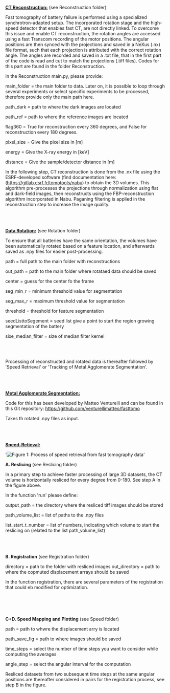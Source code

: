 <u>**CT Reconstruction:**</u>
(see Reconstruction folder)

Fast tomography of battery failure is performed using a specialized synchrotron-adapted setup. 
The incorporated rotation stage and the high-speed detector that enables fast CT, are not directly linked. 
To overcome this issue and enable CT reconstruction, the rotation angles are accessed using a fast 
Transcom recording of the motor positions. The angular positions are then synced with the projections 
and saved in a NeXus (.nx) file format, such that each projection is attributed with the correct rotation angle. 
The angles are recorded and saved in a .txt file, that in the first part of the code is read and cut to match 
the projections (.tiff files). Codes for this part are found in the folder Reconstruction. 

In the Reconstruction main.py, please provide:

main_folder = the main folder to data. Later on, it is possible to loop through several experiments or select specific experiments to be processed, therefore provide only the main path here.

path_dark = path to where the dark images are located 

path_ref = path to where the reference images are located 

flag360 = True for reconstruction every 360 degrees, and False for reconstruction every 180 degrees. 

pixel_size = Give the pixel size in [m]

energy = Give the X-ray energy in [keV]

distance = Give the sample/detector distance in [m]

In the following step, CT reconstruction is done from the .nx file using the ESRF-developed software 
(find documentation here: (https://gitlab.esrf.fr/tomotools/nabu) to obtain the 3D volumes. 
This algorithm pre-processes the projections through normalization using flat and dark-field images,
then reconstructs using the FBP-reconstruction algorithm incorporated in Nabu. Paganing filtering 
is applied in the reconstruction step to increase the image quality. <br><br><br><br>

<u>**Data Rotation:**</u>
(see Rotation folder)

To ensure that all batteries have the same orientation, the volumes have been automatically rotated 
based on a feature location, and afterwards saved as .npy files for easier post-processing. 

path = full path to the main folder with reconstructions

out_path =  path to the main folder where rotataed data should be saved 

center = guess for the center fo the frame 

seg_min_r = minimum threshold value for segmentation

seg_max_r = maximum threshold value for segmentation

threshold = threshold for feature segmentation

seedListtoSegement = seed list give a point to start the region growing segmentation of the battery

sixe_median_filter = size of median filter kernel

<br><br>

Processing of reconstructed and rotated data is thereafter followed by 'Speed Retrieval'
or 'Tracking of Metal Agglomerate Segmentation'. <br><br><br><br>

<u>**Metal Agglomerate Segmentation:**</u>

Code for this has been developed by Matteo Venturelli and can be found in this Git repository: 
https://github.com/venturellimatteo/fasttomo

Takes th rotated .npy files as input.<br><br><br><br>

<u>**Speed-Retieval:**</u> 

'![Figure 1: Process of speed retrieval from fast tomography data](https://github.com/matildafransson/FastTomography/blob/master/FINAL_SPEED_FIG.png?raw=true)'

**A. Reslicing**
(see Reslicing folder)

In a primary step to achieve faster processing of large 3D datasets, the CT volume is horizontally resliced
for every degree from 0-180. See step A in the figure above. 

In the function 'run' please define: 

output_path = the directory where the resliced tiff images should be stored

path_volume_list = list of paths to the .npy files

list_start_t_number = list of numbers, indicating which volume to start the reslicing on (related to the list path_volume_list) 
<br><br><br><br>

**B. Registration**
(see Registration folder)

directory = path to the folder with resliced images 
out_directory = path to where the copmuted displacement arrays should be saved 

In the function registration, there are several parameters of the registration that could eb modified for optimization. 

<br><br><br><br>
**C+D. Speed Mapping and Plotting**
(see Speed folder)

path = path to whwre the displacement arry is located

path_save_fig = path to where images should be saved

time_steps = select the number of time steps you want to consider while computing the averages

angle_step = select the angular interval for the computation

Resliced datasets from two subsequent time steps at the same angular positions are thereafter considered in pairs for the registration process, see step B in the figure.
